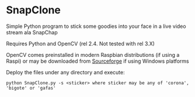 # SnapClone

Simple Python program to stick some goodies into your face in a live video stream ala SnapChap

Requires Python and OpenCV (rel 2.4. Not tested with rel 3.X)

OpenCV comes preinstalled in modern Raspbian distributions (if using a Raspi) or may be downloaded from [Sourceforge](https://sourceforge.net/projects/opencvlibrary/files/opencv-win/2.4.13/opencv-2.4.13.4-vc14.exe/download) if using Windows platforms

Deploy the files under any directory and execute:

`python SnapClone.py -s <sticker> where sticker may be any of 'corona', 'bigote' or 'gafas'`
